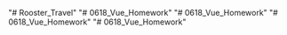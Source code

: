 "# Rooster_Travel" 
"# 0618_Vue_Homework" 
"# 0618_Vue_Homework" 
"# 0618_Vue_Homework" 
"# 0618_Vue_Homework" 

